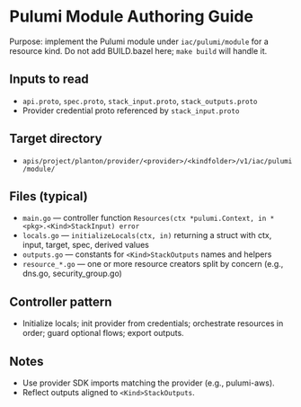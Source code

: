 # Pulumi Module Authoring Guide

Purpose: implement the Pulumi module under `iac/pulumi/module` for a resource kind. Do not add BUILD.bazel here; `make build` will handle it.

## Inputs to read
- `api.proto`, `spec.proto`, `stack_input.proto`, `stack_outputs.proto`
- Provider credential proto referenced by `stack_input.proto`

## Target directory
- `apis/project/planton/provider/<provider>/<kindfolder>/v1/iac/pulumi/module/`

## Files (typical)
- `main.go` — controller function `Resources(ctx *pulumi.Context, in *<pkg>.<Kind>StackInput) error`
- `locals.go` — `initializeLocals(ctx, in)` returning a struct with ctx, input, target, spec, derived values
- `outputs.go` — constants for `<Kind>StackOutputs` names and helpers
- `resource_*.go` — one or more resource creators split by concern (e.g., dns.go, security_group.go)

## Controller pattern
- Initialize locals; init provider from credentials; orchestrate resources in order; guard optional flows; export outputs.

## Notes
- Use provider SDK imports matching the provider (e.g., pulumi-aws).
- Reflect outputs aligned to `<Kind>StackOutputs`.
